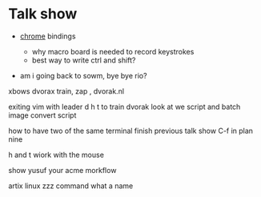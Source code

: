 # Talk show

- [chrome](https://tut.avsbq.org/cs/web/chrome) bindings
	- why macro board is needed to record keystrokes
	- best way to write ctrl and shift?

- am i going back to sowm, bye bye rio?

xbows dvorax train, zap , dvorak.nl

exiting vim with leader d h t to train dvorak
look at we script and batch image convert script

how to have two of the same terminal
finish previous talk show
C-f in plan nine

h and t wiork with the mouse

show yusuf your acme morkflow

artix linux zzz command what a name

